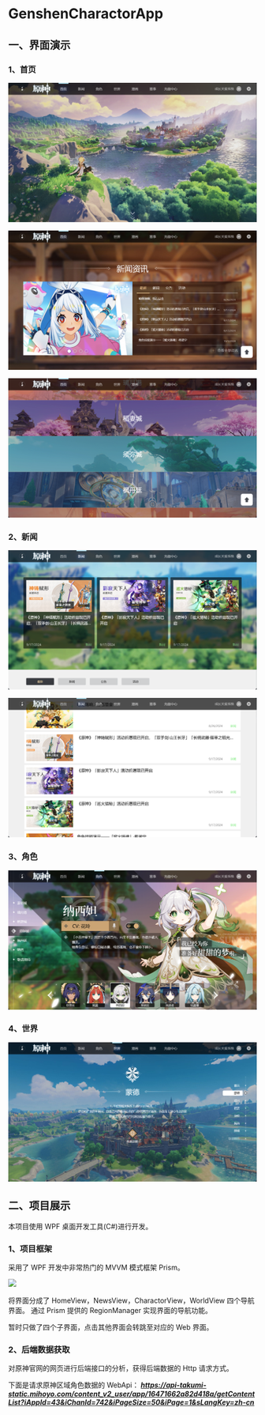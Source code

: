# GenshenCharactorApp

## 一、界面演示

### 1、首页

!["首页1"](/Assets/Home_1.png)

!["首页2"](/Assets/Home_2.png)

!["首页3"](/Assets/Home_3.png)

### 2、新闻

!["新闻1"](/Assets/New_1.png)

!["新闻2"](/Assets/New_2.png)

### 3、角色

!["角色"](/Assets/Charactor.png)

### 4、世界

!["世界"](/Assets/World.png)

## 二、项目展示

本项目使用 WPF 桌面开发工具(C#)进行开发。

### 1、项目框架

采用了 WPF 开发中非常热门的 MVVM 模式框架 Prism。

![](project.png)

将界面分成了 HomeView，NewsView，CharactorView，WorldView 四个导航界面。
通过 Prism 提供的 RegionManager 实现界面的导航功能。

暂时只做了四个子界面，点击其他界面会转跳至对应的 Web 界面。

### 2、后端数据获取

对原神官网的网页进行后端接口的分析，获得后端数据的 Http 请求方式。

下面是请求原神区域角色数据的 WebApi：
***https://api-takumi-static.mihoyo.com/content_v2_user/app/16471662a82d418a/getContentList?iAppId=43&iChanId=742&iPageSize=50&iPage=1&sLangKey=zh-cn***

